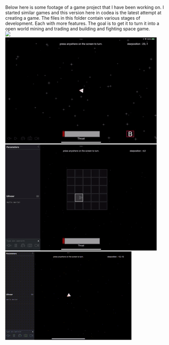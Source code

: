 
Below here is some footage of a game project that I have been working on. I started similar games and this version here in codea is the latest attempt at creating a game. The files in this folder contain various stages of development. Each with more features. The goal is to get it to turn it into a open world mining and trading and building and fighting space game.
<br>
![](Media/BA0DB2DD-88A1-46B2-97EC-8E57D7690794.gif)
<br>
![](Media/BD7D7858-99D8-4644-8A66-CBD23B73D05B.gif)
<br>
![](Media/0E84A5A4-A92C-427B-BC92-0AA0236D6040.gif)
<br>
![ Alt text](Media/asteroids01.gif)
